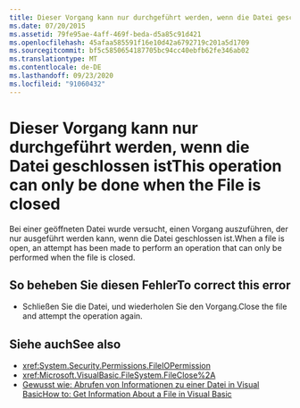 ```yaml
---
title: Dieser Vorgang kann nur durchgeführt werden, wenn die Datei geschlossen ist
ms.date: 07/20/2015
ms.assetid: 79fe95ae-4aff-469f-beda-d5a85c91d421
ms.openlocfilehash: 45afaa585591f16e10d42a6792719c201a5d1709
ms.sourcegitcommit: bf5c5850654187705bc94cc40ebfb62fe346ab02
ms.translationtype: MT
ms.contentlocale: de-DE
ms.lasthandoff: 09/23/2020
ms.locfileid: "91060432"
---
```

# <a name="this-operation-can-only-be-done-when-the-file-is-closed"></a><span data-ttu-id="84d09-102">Dieser Vorgang kann nur durchgeführt werden, wenn die Datei geschlossen ist</span><span class="sxs-lookup"><span data-stu-id="84d09-102">This operation can only be done when the File is closed</span></span>

<span data-ttu-id="84d09-103">Bei einer geöffneten Datei wurde versucht, einen Vorgang auszuführen, der nur ausgeführt werden kann, wenn die Datei geschlossen ist.</span><span class="sxs-lookup"><span data-stu-id="84d09-103">When a file is open, an attempt has been made to perform an operation that can only be performed when the file is closed.</span></span>  
  
## <a name="to-correct-this-error"></a><span data-ttu-id="84d09-104">So beheben Sie diesen Fehler</span><span class="sxs-lookup"><span data-stu-id="84d09-104">To correct this error</span></span>  
  
- <span data-ttu-id="84d09-105">Schließen Sie die Datei, und wiederholen Sie den Vorgang.</span><span class="sxs-lookup"><span data-stu-id="84d09-105">Close the file and attempt the operation again.</span></span>  
  
## <a name="see-also"></a><span data-ttu-id="84d09-106">Siehe auch</span><span class="sxs-lookup"><span data-stu-id="84d09-106">See also</span></span>

- <xref:System.Security.Permissions.FileIOPermission>
- <xref:Microsoft.VisualBasic.FileSystem.FileClose%2A>
- <span data-ttu-id="84d09-107">[Gewusst wie: Abrufen von Informationen zu einer Datei in Visual Basic](/previous-versions/visualstudio/visual-studio-2010/abtzf6f7(v=vs.100))</span><span class="sxs-lookup"><span data-stu-id="84d09-107">[How to: Get Information About a File in Visual Basic](/previous-versions/visualstudio/visual-studio-2010/abtzf6f7(v=vs.100))</span></span>
